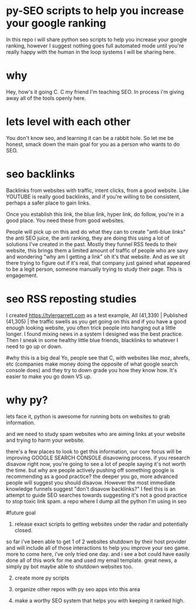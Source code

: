 # py-SEO scripts to help you increase your google ranking
In this repo i will share python seo scripts to help you increase your google ranking, however I suggest nothing goes full automated mode until you're really happy with the human in the loop systems I will be sharing here.

# why
Hey, how's it going C. C my friend I'm teaching SEO. In process i'm giving away all of the tools openly here.

# lets level with each other
You don't know seo, and learning it can be a rabbit hole. So let me be honest, smack down the main goal for you as a person who wants to do SEO.

# seo backlinks
Backlinks from websites with traffic, intent clicks, from a good website. Like YOUTUBE is really good backlinks, and if you're willing to be consistent, perhaps a safer place to gain links. 

Once you establish this link, the blue link, hyper link, do follow, you're in a good place. You need these from good websites.

People will pick up on this and do what they can to create "anti-blue links" the anti SEO juice, the anti ranking, they are doing this using a lot of solutions I've created in the past. Mostly they funnel RSS feeds to their website, this brings them a limited amount of traffic of people who are savy and wondering "why am I getting a link" oh it's that website. And as we sit there trying to figure out if it's real, that company just gained what appeared to be a legit person, someone manually trying to study their page. This is engagement.

# seo RSS reposting studies
I created https://tylergarrett.com as a test example, All (41,339) | Published (41,305) | the traffic swells as you get going on this and if you have a good enough looking website, you often trick people into hanging out a little longer. I found mixing news in a system I designed was the best practice. Then I sneak in some healthy little blue friends, blacklinks to whatever I need to go up or down.

#why this is a big deal
Yo, people see that C, with websites like moz, ahrefs, etc (companies make money doing the opposite of what google search console does) and they try to down grade you how they know how. It's easier to make you go down VS up.

# why py?
lets face it, python is awesome for running bots on websites to grab information.

and we need to study spam websites who are aiming links at your website and trying to harm your website. 

there's a few places to look to get this information, our core focus will be improving GOOGLE SEARCH CONSOLE disavowing process. if you research disavow right now, you're going to see a lot of people saying it's not worth the time. but why are people actively pushing off something google is recommending as a good practice? the deeper you go, more advanced people will suggest you should disavow. However the most immediate knowledge funnels suggest "don't disavow backlinks?" I feel this is an attempt to guide SEO searches towards suggesting it's not a good practice to stop toxic link spam.
a repo where I dump all the python I'm using in seo

#future goal
1. release exact scripts to getting websites under the radar and potentially closed.

so far i've been able to get 1 of 2 websites shutdown by their host provider and will include all of those interactions to help you improve your seo game. more to come here, i've only tried one day. and i see a bot could have easily done all of this work for me and used my email template. great news, a simply py bot maybe able to shutdown websites too.

2. create more py scripts


3. organize other repos with py seo apps into this area


4. make a worthy SEO system that helps you with keeping it ranked high.
